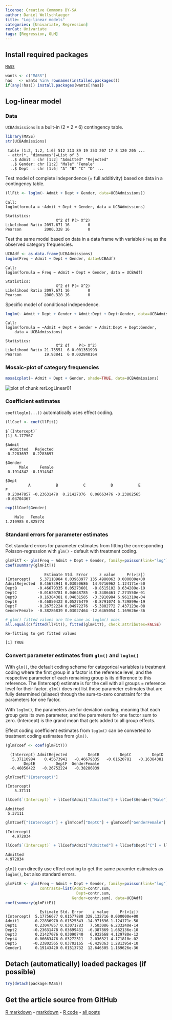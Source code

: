 ```yaml
---
license: Creative Commons BY-SA
author: Daniel Wollschlaeger
title: "Log-linear models"
categories: [Univariate, Regression]
rerCat: Univariate
tags: [Regression, GLM]
---
```







Install required packages
-------------------------

[`MASS`](http://cran.r-project.org/package=MASS)


```r
wants <- c("MASS")
has   <- wants %in% rownames(installed.packages())
if(any(!has)) install.packages(wants[!has])
```

Log-linear model
-------------------------
    
### Data

`UCBAdmissions` is a built-in $(2 \times 2 \times 6)$ contingency table.


```r
library(MASS)
str(UCBAdmissions)
```

```
 table [1:2, 1:2, 1:6] 512 313 89 19 353 207 17 8 120 205 ...
 - attr(*, "dimnames")=List of 3
  ..$ Admit : chr [1:2] "Admitted" "Rejected"
  ..$ Gender: chr [1:2] "Male" "Female"
  ..$ Dept  : chr [1:6] "A" "B" "C" "D" ...
```

Test model of complete independence (= full additivity) based on data in a contingency table.


```r
(llFit <- loglm(~ Admit + Dept + Gender, data=UCBAdmissions))
```

```
Call:
loglm(formula = ~Admit + Dept + Gender, data = UCBAdmissions)

Statistics:
                      X^2 df P(> X^2)
Likelihood Ratio 2097.671 16        0
Pearson          2000.328 16        0
```

Test the same model based on data in a data frame with variable `Freq` as the observed category frequencies.


```r
UCBAdf <- as.data.frame(UCBAdmissions)
loglm(Freq ~ Admit + Dept + Gender, data=UCBAdf)
```

```
Call:
loglm(formula = Freq ~ Admit + Dept + Gender, data = UCBAdf)

Statistics:
                      X^2 df P(> X^2)
Likelihood Ratio 2097.671 16        0
Pearson          2000.328 16        0
```

Specific model of conditional independence.


```r
loglm(~ Admit + Dept + Gender + Admit:Dept + Dept:Gender, data=UCBAdmissions)
```

```
Call:
loglm(formula = ~Admit + Dept + Gender + Admit:Dept + Dept:Gender, 
    data = UCBAdmissions)

Statistics:
                      X^2 df    P(> X^2)
Likelihood Ratio 21.73551  6 0.001351993
Pearson          19.93841  6 0.002840164
```

### Mosaic-plot of category frequencies


```r
mosaicplot(~ Admit + Dept + Gender, shade=TRUE, data=UCBAdmissions)
```

![plot of chunk rerLogLinear01](../content/assets/figure/rerLogLinear01-1.png) 

### Coefficient estimates

`coef(loglm(...))` automatically uses effect coding.


```r
(llCoef <- coef(llFit))
```

```
$`(Intercept)`
[1] 5.177567

$Admit
  Admitted   Rejected 
-0.2283697  0.2283697 

$Gender
      Male     Female 
 0.1914342 -0.1914342 

$Dept
          A           B           C           D           E           F 
 0.23047857 -0.23631478  0.21427076  0.06663476 -0.23802565 -0.03704367 
```

```r
exp(llCoef$Gender)
```

```
    Male   Female 
1.210985 0.825774 
```

### Standard errors for parameter estimates

Get standard errors for parameter estimates from fitting the corresponding Poisson-regression with `glm()` - default with treatment coding.


```r
glmFitT <- glm(Freq ~ Admit + Dept + Gender, family=poisson(link="log"), data=UCBAdf)
coef(summary(glmFitT))
```

```
                 Estimate Std. Error     z value     Pr(>|z|)
(Intercept)    5.37110984 0.03963977 135.4980063 0.000000e+00
AdmitRejected  0.45673941 0.03050686  14.9716962 1.124171e-50
DeptB         -0.46679335 0.05273601  -8.8515102 8.634289e-19
DeptC         -0.01620781 0.04648785  -0.3486461 7.273550e-01
DeptD         -0.16384381 0.04831585  -3.3910984 6.961310e-04
DeptE         -0.46850422 0.05276479  -8.8791074 6.739899e-19
DeptF         -0.26752224 0.04972276  -5.3802772 7.437123e-08
GenderFemale  -0.38286839 0.03027464 -12.6465054 1.169626e-36
```

```r
# glm() fitted values are the same as loglm() ones
all.equal(c(fitted(llFit)), fitted(glmFitT), check.attributes=FALSE)
```

```
Re-fitting to get fitted values
```

```
[1] TRUE
```

### Convert parameter estimates from `glm()` and `loglm()`

With `glm()`, the default coding scheme for categorical variables is treatment coding where the first group in a factor is the reference level, and the respective parameter of each remaining group is its difference to this reference. The (Intercept) estimate is for the cell with all groups = reference level for their factor. `glm()` does not list those parameter estimates that are fully determined (aliased) through the sum-to-zero constraint for the parameters for one factor.

With `loglm()`, the parameters are for deviation coding, meaning that each group gets its own parameter, and the parameters for one factor sum to zero. (Intercept) is the grand mean that gets added to all group effects.

Effect coding coefficient estimates from `loglm()` can be converted to treatment coding estimates from `glm()`.


```r
(glmTcoef <- coef(glmFitT))
```

```
  (Intercept) AdmitRejected         DeptB         DeptC         DeptD 
   5.37110984    0.45673941   -0.46679335   -0.01620781   -0.16384381 
        DeptE         DeptF  GenderFemale 
  -0.46850422   -0.26752224   -0.38286839 
```

```r
glmTcoef["(Intercept)"]
```

```
(Intercept) 
    5.37111 
```

```r
llCoef$`(Intercept)` + llCoef$Admit["Admitted"] + llCoef$Gender["Male"]  + llCoef$Dept["A"]
```

```
Admitted 
 5.37111 
```

```r
glmTcoef["(Intercept)"] + glmTcoef["DeptC"] + glmTcoef["GenderFemale"]
```

```
(Intercept) 
   4.972034 
```

```r
llCoef$`(Intercept)` + llCoef$Admit["Admitted"] + llCoef$Dept["C"] + llCoef$Gender["Female"]
```

```
Admitted 
4.972034 
```

`glm()` can directly use effect coding to get the same paramter estimates as `loglm()`, but also standard errors.


```r
glmFitE <- glm(Freq ~ Admit + Dept + Gender, family=poisson(link="log"),
               contrasts=list(Admit=contr.sum,
                               Dept=contr.sum,
                             Gender=contr.sum), data=UCBAdf)
coef(summary(glmFitE))
```

```
               Estimate Std. Error    z value     Pr(>|z|)
(Intercept)  5.17756677 0.01577888 328.132716 0.000000e+00
Admit1      -0.22836970 0.01525343 -14.971696 1.124171e-50
Dept1        0.23047857 0.03071783   7.503086 6.233240e-14
Dept2       -0.23631478 0.03699431  -6.387869 1.682136e-10
Dept3        0.21427076 0.03090740   6.932668 4.129780e-12
Dept4        0.06663476 0.03272311   2.036321 4.171810e-02
Dept5       -0.23802565 0.03702165  -6.429363 1.281395e-10
Gender1      0.19143420 0.01513732  12.646505 1.169626e-36
```

Detach (automatically) loaded packages (if possible)
-------------------------


```r
try(detach(package:MASS))
```

Get the article source from GitHub
----------------------------------------------

[R markdown](https://github.com/dwoll/RExRepos/raw/master/Rmd/logLinear.Rmd) - [markdown](https://github.com/dwoll/RExRepos/raw/master/md/logLinear.md) - [R code](https://github.com/dwoll/RExRepos/raw/master/R/logLinear.R) - [all posts](https://github.com/dwoll/RExRepos/)
